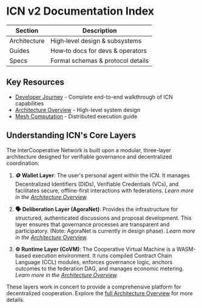 # ICN v2 Documentation Index

| Section        | Description |
| -------------- | ----------- |
| Architecture   | High‑level design & subsystems |
| Guides         | How‑to docs for devs & operators |
| Specs          | Formal schemas & protocol details |

## Key Resources

- [Developer Journey](guides/DEVELOPER_JOURNEY.md) - Complete end-to-end walkthrough of ICN capabilities
- [Architecture Overview](architecture/ARCHITECTURE.md) - High-level system design
- [Mesh Computation](guides/mesh_compute.md) - Distributed execution guide

## Understanding ICN's Core Layers

The InterCooperative Network is built upon a modular, three-layer architecture designed for verifiable governance and decentralized coordination:

1.  **🪙 Wallet Layer**: The user's personal agent within the ICN. It manages Decentralized Identifiers (DIDs), Verifiable Credentials (VCs), and facilitates secure, offline-first interactions with federations. 
    *Learn more in the [Architecture Overview](architecture/ARCHITECTURE.md#21-wallet-layer).*

2.  **🗣️ Deliberation Layer (AgoraNet)**: Provides the infrastructure for structured, authenticated discussions and proposal development. This layer ensures that governance processes are transparent and participatory. (Note: AgoraNet is currently in design phase).
    *Learn more in the [Architecture Overview](architecture/ARCHITECTURE.md#22-deliberation-layer-agoranet).*

3.  **⚙️ Runtime Layer (CoVM)**: The Cooperative Virtual Machine is a WASM-based execution environment. It runs compiled Contract Chain Language (CCL) modules, enforces governance logic, anchors outcomes to the federation DAG, and manages economic metering.
    *Learn more in the [Architecture Overview](architecture/ARCHITECTURE.md#23-runtime-layer-covm).*

These layers work in concert to provide a comprehensive platform for decentralized cooperation. Explore the [full Architecture Overview](architecture/ARCHITECTURE.md) for more details. 